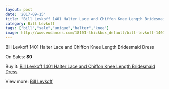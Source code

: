 ```yaml
---
layout: post
date: '2017-09-15'
title: "Bill Levkoff 1401 Halter Lace and Chiffon Knee Length Bridesmaid Dress"
category: Bill Levkoff
tags: ["bill","sale","unique","halter","knee"]
image: http://www.eudances.com/18101-thickbox_default/bill-levkoff-1401-halter-lace-and-chiffon-knee-length-bridesmaid-dress.jpg
---
```

Bill Levkoff 1401 Halter Lace and Chiffon Knee Length Bridesmaid Dress

On Sales: **$0**
<a href="https://www.eudances.com/en/bill-levkoff/5266-bill-levkoff-1401-halter-lace-and-chiffon-knee-length-bridesmaid-dress.html"><amp-img layout="responsive" width="600" height="600" src="//www.eudances.com/18101-thickbox_default/bill-levkoff-1401-halter-lace-and-chiffon-knee-length-bridesmaid-dress.jpg" alt="Bill Levkoff 1401 Halter Lace and Chiffon Knee Length Bridesmaid Dress 0" /></a>
<a href="https://www.eudances.com/en/bill-levkoff/5266-bill-levkoff-1401-halter-lace-and-chiffon-knee-length-bridesmaid-dress.html"><amp-img layout="responsive" width="600" height="600" src="//www.eudances.com/18102-thickbox_default/bill-levkoff-1401-halter-lace-and-chiffon-knee-length-bridesmaid-dress.jpg" alt="Bill Levkoff 1401 Halter Lace and Chiffon Knee Length Bridesmaid Dress 1" /></a>

Buy it: [Bill Levkoff 1401 Halter Lace and Chiffon Knee Length Bridesmaid Dress](https://www.eudances.com/en/bill-levkoff/5266-bill-levkoff-1401-halter-lace-and-chiffon-knee-length-bridesmaid-dress.html "Bill Levkoff 1401 Halter Lace and Chiffon Knee Length Bridesmaid Dress")

View more: [Bill Levkoff](https://www.eudances.com/en/57-bill-levkoff "Bill Levkoff")
